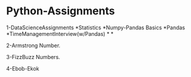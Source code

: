 # Python-Assignments
1-DataScienceAssignments
  *Statistics
  *Numpy-Pandas Basics
  *Pandas
  *TimeManagementInterview(w/Pandas)
  *
  *

2-Armstrong Number.

3-FizzBuzz Numbers.

4-Ebob-Ekok
